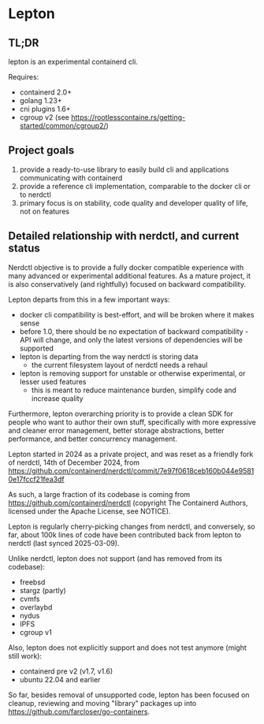 # Lepton

## TL;DR

lepton is an experimental containerd cli.

Requires:
- containerd 2.0+
- golang 1.23+
- cni plugins 1.6+
- cgroup v2 (see https://rootlesscontaine.rs/getting-started/common/cgroup2/)

## Project goals

1. provide a ready-to-use library to easily build cli and applications communicating with containerd
2. provide a reference cli implementation, comparable to the docker cli or to nerdctl
3. primary focus is on stability, code quality and developer quality of life, not on features

## Detailed relationship with nerdctl, and current status

Nerdctl objective is to provide a fully docker compatible experience with many advanced
or experimental additional features.
As a mature project, it is also conservatively (and rightfully) focused on backward compatibility.

Lepton departs from this in a few important ways:
- docker cli compatibility is best-effort, and will be broken where it makes sense
- before 1.0, there should be no expectation of backward compatibility - API will change,
  and only the latest versions of dependencies will be supported
- lepton is departing from the way nerdctl is storing data
  - the current filesystem layout of nerdctl needs a rehaul
- lepton is removing support for unstable or otherwise experimental, or lesser used features
  - this is meant to reduce maintenance burden, simplify code and increase quality

Furthermore, lepton overarching priority is to provide a clean SDK for people who want to author their
own stuff, specifically with more expressive and cleaner error management, better storage abstractions,
better performance, and better concurrency management.

Lepton started in 2024 as a private project, and was reset as a friendly fork of nerdctl, 14th of December 2024, from
https://github.com/containerd/nerdctl/commit/7e97f0618ceb160b044e95810e17fccf21fea3df

As such, a large fraction of its codebase is coming from https://github.com/containerd/nerdctl
(copyright The Containerd Authors, licensed under the Apache License, see NOTICE).

Lepton is regularly cherry-picking changes from nerdctl, and conversely, so far, about 100k lines of code
have been contributed back from lepton to nerdctl (last synced 2025-03-09).

Unlike nerdctl, lepton does not support (and has removed from its codebase):
- freebsd
- stargz (partly)
- cvmfs
- overlaybd
- nydus
- IPFS
- cgroup v1

Also, lepton does not explicitly support and does not test anymore (might still work):
- containerd pre v2 (v1.7, v1.6)
- ubuntu 22.04 and earlier

So far, besides removal of unsupported code, lepton has been focused on cleanup, reviewing and moving "library"
packages up into https://github.com/farcloser/go-containers.

<!--
[[⬇️ **Download]**](https://github.com/containerd/nerdctl/releases)
[[📖 **Command reference]**](./docs/command-reference.md)
[[❓**FAQs & Troubleshooting]**](./docs/faq.md)
[[📚 **Additional documents]**](#additional-documents)

# nerdctl: Docker-compatible CLI for containerd

<picture>
  <source media="(prefers-color-scheme: light)" srcset="docs/images/nerdctl.svg">
  <source media="(prefers-color-scheme: dark)" srcset="docs/images/nerdctl-white.svg">
  <img alt="logo" src="docs/images/nerdctl.svg">
</picture>

`nerdctl` is a Docker-compatible CLI for [contai**nerd**](https://containerd.io).

 ✅ Same UI/UX as `docker`

 ✅ Supports Docker Compose (`nerdctl compose up`)

 ✅ [Optional] Supports [rootless mode, without slirp overhead (bypass4netns)](./docs/rootless.md)

 ✅ [Optional] Supports [encrypted images (ocicrypt)](./docs/ocicrypt.md)

 ✅ [Optional] Supports [container image signing and verifying (cosign)](./docs/cosign.md)

nerdctl is a **non-core** subproject of containerd.

## Examples

### Basic usage

To run a container with the default `bridge` CNI network (10.4.0.0/24):

```console
# nerdctl run -it --rm alpine
```

To build an image using BuildKit:

```console
# nerdctl build -t foo /some-dockerfile-directory
# nerdctl run -it --rm foo
```

To build and send output to a local directory using BuildKit:

```console
# nerdctl build -o type=local,dest=. /some-dockerfile-directory
```

To run containers from `docker-compose.yaml`:

```console
# nerdctl compose -f ./examples/compose-wordpress/docker-compose.yaml up
```

See also [`./examples/compose-wordpress`](./examples/compose-wordpress).

### Debugging Kubernetes

To list local Kubernetes containers:

```console
# nerdctl --namespace k8s.io ps -a
```

To build an image for local Kubernetes without using registry:

```console
# nerdctl --namespace k8s.io build -t foo /some-dockerfile-directory
# kubectl apply -f - <<EOF
apiVersion: v1
kind: Pod
metadata:
  name: foo
spec:
  containers:
    - name: foo
      image: foo
      imagePullPolicy: Never
EOF
```

To load an image archive (`docker save` format or OCI format) into local Kubernetes:

```console
# nerdctl --namespace k8s.io load < /path/to/image.tar
```

To read logs (experimental):
```console
# nerdctl --namespace=k8s.io ps -a
CONTAINER ID    IMAGE                                                      COMMAND                   CREATED          STATUS    PORTS    NAMES
...
e8793b8cca8b    registry.k8s.io/coredns/coredns:v1.9.3                     "/coredns -conf /etc…"    2 minutes ago    Up                 k8s://kube-system/coredns-787d4945fb-mfx6b/coredns
...

# nerdctl --namespace=k8s.io logs -f e8793b8cca8b
[INFO] plugin/reload: Running configuration SHA512 = 591cf328cccc12bc490481273e738df59329c62c0b729d94e8b61db9961c2fa5f046dd37f1cf888b953814040d180f52594972691cd6ff41be96639138a43908
CoreDNS-1.9.3
linux/amd64, go1.18.2, 45b0a11
...
```

### Rootless mode

To launch rootless containerd:

```console
$ containerd-rootless-setuptool.sh install
```

To run a container with rootless containerd:

```console
$ nerdctl run -d -p 8080:80 --name nginx nginx:alpine
```

See [`./docs/rootless.md`](./docs/rootless.md).

## Install

Binaries are available here: <https://github.com/containerd/nerdctl/releases>

In addition to containerd, the following components should be installed:

- [CNI plugins](https://github.com/containernetworking/plugins): for using `nerdctl run`.
  - v1.1.0 or later is highly recommended.
- [BuildKit](https://github.com/moby/buildkit) (OPTIONAL): for using `nerdctl build`. BuildKit daemon (`buildkitd`) needs to be running. See also [the document about setting up BuildKit](./docs/build.md).
  - v0.11.0 or later is highly recommended. Some features, such as pruning caches with `nerdctl system prune`, do not work with older versions.
- [RootlessKit](https://github.com/rootless-containers/rootlesskit) and [slirp4netns](https://github.com/rootless-containers/slirp4netns) (OPTIONAL): for [Rootless mode](./docs/rootless.md)
  - RootlessKit needs to be v0.10.0 or later. v2.0.0 or later is recommended.
  - slirp4netns needs to be v0.4.0 or later. v1.1.7 or later is recommended.

These dependencies are included in `nerdctl-full-<VERSION>-<OS>-<ARCH>.tar.gz`, but not included in `nerdctl-<VERSION>-<OS>-<ARCH>.tar.gz`.

### Brew

On Linux systems you can install nerdctl via [brew](https://brew.sh):

```bash
brew install nerdctl
```

This is currently not supported for macOS. The section below shows how to install on macOS using brew.

### macOS

[Lima](https://github.com/lima-vm/lima) project provides Linux virtual machines for macOS, with built-in integration for nerdctl.

```console
$ brew install lima
$ limactl start
$ lima nerdctl run -d --name nginx -p 127.0.0.1:8080:80 nginx:alpine
```

### Windows

- Linux containers: Known to work on WSL2
- Windows containers: experimental support for Windows (see below for features that are currently known to work)

### Docker

To run containerd and nerdctl inside Docker:

```bash
docker build -t nerdctl .
docker run -it --rm --privileged nerdctl
```

## Motivation

The goal of `nerdctl` is to facilitate experimenting the cutting-edge features of containerd that are not present in Docker (see below).

Note that competing with Docker is _not_ the goal of `nerdctl`. Those cutting-edge features are expected to be eventually available in Docker as well.

Also, `nerdctl` might be potentially useful for debugging Kubernetes clusters, but it is not the primary goal.

## Features present in `nerdctl` but not present in Docker

Major:

- On-demand image pulling (lazy-pulling) using [SOCI](./docs/soci.md) Snapshotter: `nerdctl --snapshotter=soci run IMAGE` .
- [Image encryption and decryption using ocicrypt (imgcrypt)](./docs/ocicrypt.md): `nerdctl image (encrypt|decrypt) SRC DST`
- [Cosign integration](./docs/cosign.md): `nerdctl pull --verify=cosign` and `nerdctl push --sign=cosign`, and [in Compose](./docs/cosign.md#cosign-in-compose)
- [Accelerated rootless containers using bypass4netns](./docs/rootless.md): `nerdctl run --annotation nerdctl/bypass4netns=true`

Minor:

- Namespacing: `nerdctl --namespace=<NS> ps` .
  (NOTE: All Kubernetes containers are in the `k8s.io` containerd namespace regardless to Kubernetes namespaces)
- Exporting Docker/OCI dual-format archives: `nerdctl save` .
- Importing OCI archives as well as Docker archives: `nerdctl load` .
- Specifying a non-image rootfs: `nerdctl run -it --rootfs <ROOTFS> /bin/sh` . The CLI syntax conforms to Podman convention.
- Connecting a container to multiple networks at once: `nerdctl run --net foo --net bar`
- Better multi-platform support, e.g., `nerdctl pull --all-platforms IMAGE`
- Applying an (existing) AppArmor profile to rootless containers: `nerdctl run --security-opt apparmor=<PROFILE>`.
  Use `sudo nerdctl apparmor load` to load the `nerdctl-default` profile.
- Systemd compatibility support: `nerdctl run --systemd=always`

Trivial:

- Inspecting raw OCI config: `nerdctl container inspect --mode=native` .

## Features implemented in `nerdctl` ahead of Docker

- Recursive read-only (RRO) bind-mount: `nerdctl run -v /mnt:/mnt:rro` (make children such as `/mnt/usb` to be read-only, too).
  Requires kernel >= 5.12.
The same feature was later introduced in Docker v25 with a different syntax. nerdctl will support Docker v25 syntax too in the future.
## Similar tools

- [`ctr`](https://github.com/containerd/containerd/tree/main/cmd/ctr): incompatible with Docker CLI, and not friendly to users.
  Notably, `ctr` lacks the equivalents of the following nerdctl commands:
  - `nerdctl run -p <PORT>`
  - `nerdctl run --restart=always --net=bridge`
  - `nerdctl pull` with `~/.docker/config.json` and credential helper binaries such as `docker-credential-ecr-login`
  - `nerdctl logs`
  - `nerdctl build`
  - `nerdctl compose up`

- [`crictl`](https://github.com/kubernetes-sigs/cri-tools): incompatible with Docker CLI, not friendly to users, and does not support non-CRI features
- [k3c v0.2 (abandoned)](https://github.com/rancher/k3c/tree/v0.2.1): needs an extra daemon, and does not support non-CRI features
- [Rancher Kim (nee k3c v0.3)](https://github.com/rancher/kim): needs Kubernetes, and only focuses on image management commands such as `kim build` and `kim push`
- [PouchContainer (abandoned?)](https://github.com/alibaba/pouch): needs an extra daemon

## Developer guide

nerdctl is a containerd **non-core** subproject, licensed under the [Apache 2.0 license](./LICENSE).
As a containerd non-core subproject, you will find the:

- [Project governance](https://github.com/containerd/project/blob/main/GOVERNANCE.md),
- [Maintainers](./MAINTAINERS),
- and [Contributing guidelines](https://github.com/containerd/project/blob/main/CONTRIBUTING.md)

information in our [`containerd/project`](https://github.com/containerd/project) repository.

### Compiling nerdctl from source

Run `make && sudo make install`.

See the header of [`go.mod`](./go.mod) for the minimum supported version of Go.

Using `go install go.farcloser.world/lepton/cmd/lepton` is possible, but unrecommended because it does not fill version strings printed in `nerdctl version`

### Testing

See [testing nerdctl](docs/testing/README.md).

### Contributing to nerdctl

Lots of commands and flags are currently missing. Pull requests are highly welcome.

Please certify your [Developer Certificate of Origin (DCO)](https://developercertificate.org/), by signing off your commit with `git commit -s` and with your real name.

# Command reference

Moved to [`./docs/command-reference.md`](./docs/command-reference.md)

# Additional documents

Configuration guide:

- [`./docs/config.md`](./docs/config.md): Configuration (`/etc/nerdctl/nerdctl.toml`, `~/.config/nerdctl/nerdctl.toml`)
- [`./docs/registry.md`](./docs/registry.md): Registry authentication (`~/.docker/config.json`)

Basic features:

- [`./docs/compose.md`](./docs/compose.md):   Compose
- [`./docs/rootless.md`](./docs/rootless.md): Rootless mode
- [`./docs/cni.md`](./docs/cni.md): CNI for containers network
- [`./docs/build.md`](./docs/build.md): `nerdctl build` with BuildKit

Advanced features:

- [`./docs/ocicrypt.md`](./docs/ocicrypt.md): Running encrypted images
- [`./docs/gpu.md`](./docs/gpu.md):           Using GPUs inside containers
- [`./docs/multi-platform.md`](./docs/multi-platform.md):  Multi-platform mode

Experimental features:

- [`./docs/experimental.md`](./docs/experimental.md):  Experimental features
- [`./docs/builder-debug.md`](./docs/builder-debug.md): Interactive debugging of Dockerfile

Implementation details:

- [`./docs/dir.md`](./docs/dir.md):           Directory layout (`/var/lib/nerdctl`)

Misc:

- [`./docs/faq.md`](./docs/faq.md): FAQs and Troubleshooting

-->
